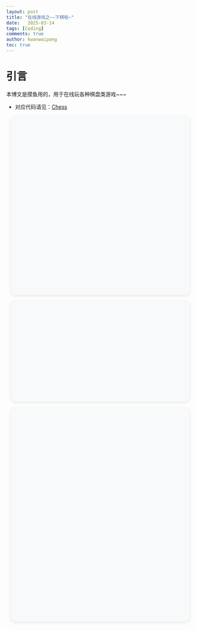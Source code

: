 ```yaml
---
layout: post
title: "在线游戏之——下棋啦~"
date:   2025-03-14
tags: [Coding]
comments: true
author: kwanwaipang
toc: true
---
```



<!-- * 目录
{:toc} -->

# 引言
本博文是摸鱼用的，用于在线玩各种棋盘类游戏~~~

* 对应代码请见：[Chess](https://github.com/KwanWaiPang/Chess)


<!-- !!!!!!!!!!!!!!!!!!!!!!!!!!!!!!!!!!!!!!!!!!!!!!!!!!!!!!!!!!!!!!!!!!!!!!!!!!!!!!!!!!!!!!!!!!!!!!!!!!!!!!!!!!!!!!!!!!!!!!!!!!! -->

<style>
/* 移动端优先的棋盘容器 */
.chess-box {
  position: relative;
  width: 95%;
  max-width: 800px;
  margin: 1rem auto;
  background: #f8f9fa;
  border-radius: 12px;
  overflow: hidden;
  box-shadow: 0 2px 8px rgba(0,0,0,0.1);
}

/* 动态宽高比容器 */
.chess-ratio {
  position: relative;
  width: 100%;
  padding-top: 100%; /* 默认1:1 */
}

/* 不同棋类比例 */
.chess-3d { --ratio: 56.25%; }  /* 16:9 */
.chess-chinese { --ratio: 120%; } 
.chess-ratio { padding-top: var(--ratio, 100%); }

.chess-frame {
  position: absolute;
  top: 0;
  left: 0;
  width: 100%;
  height: 100%;
  border: 0;
  opacity: 0;
  transition: opacity 0.4s;
}

/* 移动端优化 */
@media (max-width: 768px) {
  .chess-box {
    width: 100%;
    border-radius: 8px;
    margin: 0.5rem auto;
  }
  .chess-chinese { --ratio: 140%; }
}

/* 内联加载动画 */
.loading:after {
  content: "";
  position: absolute;
  top: 50%;
  left: 50%;
  width: 40px;
  height: 40px;
  border: 3px solid #ddd;
  border-top-color: #666;
  border-radius: 50%;
  animation: spin 1s linear infinite;
}

@keyframes spin {
  to { transform: translate(-50%, -50%) rotate(360deg); }
}
</style>

<script>
// 自执行的匿名函数避免全局污染
(function(){
  // 移动端视口适配
  const setVH = () => {
    const vh = window.innerHeight * 0.01;
    document.documentElement.style.setProperty('--vh', `${vh}px`);
  };
  setVH();
  window.addEventListener('resize', setVH);

  // 自动调整iframe
  document.querySelectorAll('.chess-frame').forEach(iframe => {
    const container = iframe.closest('.chess-box');
    const ratioBox = iframe.parentElement;
    
    // 加载处理
    iframe.onload = function() {
      this.style.opacity = 1;
      container.classList.remove('loading');
      
      try {
        // 动态调整高度（需要同源）
        const body = this.contentDocument.body;
        const resizeObserver = new ResizeObserver(() => {
          const height = body.scrollHeight;
          ratioBox.style.paddingTop = `${height / ratioBox.offsetWidth * 100}%`;
        });
        resizeObserver.observe(body);
      } catch(e) {
        // 跨域时使用默认比例
        console.log('使用预设宽高比');
      }
    };

    // 初始化加载状态
    container.classList.add('loading');
  });
})();
</script>

<!-- 国际象棋2D -->
<div class="chess-box">
  <div class="chess-ratio">
    <iframe class="chess-frame"
      src="https://kwanwaipang.github.io/Chess/Western_chess/"
      loading="lazy"
      allowfullscreen>
    </iframe>
  </div>
</div>

<!-- 国际象棋3D -->
<div class="chess-box">
  <div class="chess-ratio chess-3d">
    <iframe class="chess-frame"
      src="https://kwanwaipang.github.io/Chess/Western_chess/index3D.html"
      loading="lazy"
      allowfullscreen>
    </iframe>
  </div>
</div>

<!-- 中国象棋 -->
<div class="chess-box">
  <div class="chess-ratio chess-chinese">
    <iframe class="chess-frame"
      src="https://kwanwaipang.github.io/Chess/Chinese_Chess/"
      loading="lazy"
      allowfullscreen>
    </iframe>
  </div>
</div>
